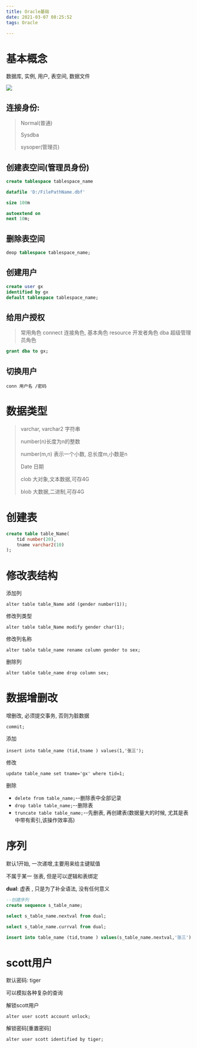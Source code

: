 ```yaml
---
title: Oracle基础
date: 2021-03-07 08:25:52
tags: Oracle

---
```


# 基本概念

<!--more-->

数据库, 实例, 用户, 表空间, 数据文件

![](D:\Users\77344\Desktop\我的图片\Oracle\Oracle体系结构.png)

## 连接身份: 

> Normal(普通)
>
> Sysdba
>
> sysoper(管理员)

## 创建表空间(管理员身份)

``` sql
create tablespace tablespace_name

datafile 'D:/FilePathName.dbf'

size 100m

autoextend on 
next 10m;
```

## 删除表空间

```sql
deop tablespace tablespace_name;
```
## 创建用户

```sql
create user gx
identified by gx
default tablespace tablespace_name;
```

## 给用户授权

> 常用角色
> connect  连接角色, 基本角色
> resource 开发者角色
> dba 超级管理员角色

```sql
grant dba to gx;
```

## 切换用户

`conn 用户名 /密码`

# 数据类型

>  varchar, varchar2 字符串
>
> number(n)长度为n的整数
>
> number(m,n) 表示一个小数, 总长度m,小数是n
>
> Date 日期
>
> clob 大对象,文本数据,可存4G
>
> blob 大数据,二进制,可存4G

# 创建表

```sql
create table table_Name(
	tid number(20),
	tname varchar2(10)
);
```

# 修改表结构

添加列

`alter table table_Name add (gender number(1));`

修改列类型

`alter table table_Name modify gender char(1); `

修改列名称

`alter table table_name rename column gender to sex;`

删除列

`alter table table_name drop column sex;`

# 数据增删改

增删改, 必须提交事务, 否则为脏数据

`commit;` 

添加

`insert into table_name (tid,tname ) values(1,'张三');`

修改

`update table_name set tname='gx' where tid=1;`

删除

* `delete from table_name;`--删除表中全部记录
* `drop table table_name;`--删除表
* `truncate table table_name;`--先删表, 再创建表(数据量大的时候, 尤其是表中带有索引,该操作效率高)

# 

# 序列

默认1开始, 一次递增,主要用来给主键赋值

不属于某一 张表, 但是可以逻辑和表绑定

**dual**: 虚表 , 只是为了补全语法, 没有任何意义



 ```sql
--创建序列 
create sequence s_table_name;

select s_table_name.nextval from dual;

select s_table_name.currval from dual;

insert into table_name (tid,tname ) values(s_table_name.nextval,'张三');
 ```

# scott用户

默认密码: tiger

可以模拟各种复杂的查询

解锁scott用户

`alter user scott account unlock;`

解锁密码[重置密码]

`alter user scott identified by tiger;`

